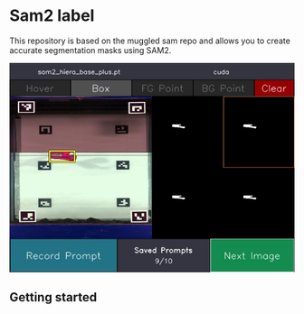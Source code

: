 # Sam2 label

This repository is based on the muggled sam repo and allows you to create accurate segmentation masks using SAM2. 
<p align="center">
  <img src="readme_assets/create.jpg" width="600">
</p>

## Getting started
